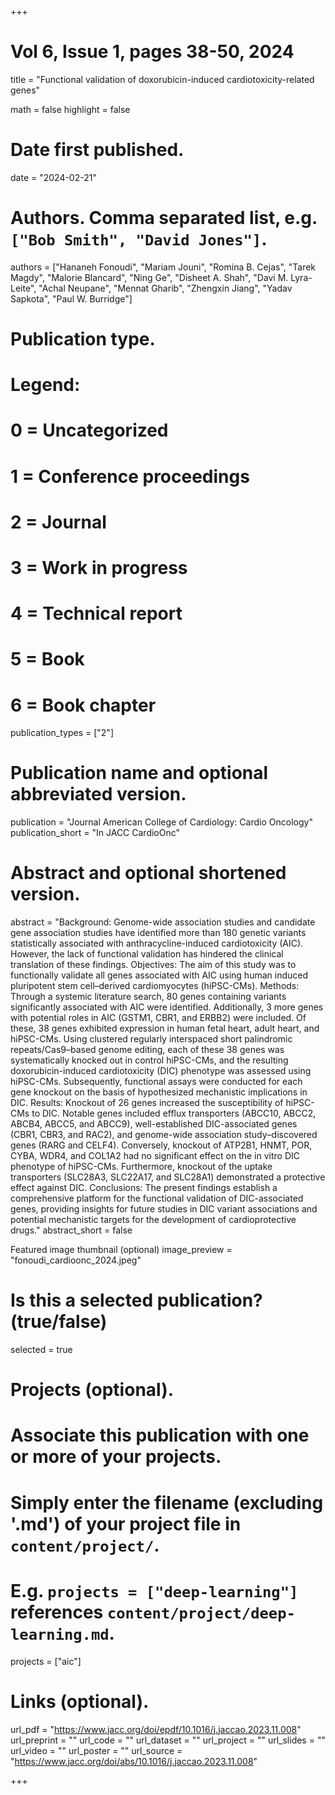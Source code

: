 +++
# Vol 6, Issue 1, pages 38-50, 2024


title = "Functional validation of doxorubicin-induced cardiotoxicity-related genes"

math = false
highlight = false

# Date first published.
date = "2024-02-21"

# Authors. Comma separated list, e.g. `["Bob Smith", "David Jones"]`.
authors = ["Hananeh Fonoudi", "Mariam Jouni", "Romina B. Cejas", "Tarek Magdy", "Malorie Blancard", "Ning Ge", "Disheet A. Shah", "Davi M. Lyra-Leite", "Achal Neupane", "Mennat Gharib", "Zhengxin Jiang", "Yadav Sapkota", "Paul W. Burridge"]

# Publication type.
# Legend:
# 0 = Uncategorized
# 1 = Conference proceedings
# 2 = Journal
# 3 = Work in progress
# 4 = Technical report
# 5 = Book
# 6 = Book chapter
publication_types = ["2"]

# Publication name and optional abbreviated version.
publication = "Journal American College of Cardiology: Cardio Oncology"
publication_short = "In JACC CardioOnc"

# Abstract and optional shortened version.
abstract = "Background:
Genome-wide association studies and candidate gene association studies have identified more than 180 genetic variants statistically associated with anthracycline-induced cardiotoxicity (AIC). However, the lack of functional validation has hindered the clinical translation of these findings.
Objectives:
The aim of this study was to functionally validate all genes associated with AIC using human induced pluripotent stem cell–derived cardiomyocytes (hiPSC-CMs).
Methods:
Through a systemic literature search, 80 genes containing variants significantly associated with AIC were identified. Additionally, 3 more genes with potential roles in AIC (GSTM1, CBR1, and ERBB2) were included. Of these, 38 genes exhibited expression in human fetal heart, adult heart, and hiPSC-CMs. Using clustered regularly interspaced short palindromic repeats/Cas9–based genome editing, each of these 38 genes was systematically knocked out in control hiPSC-CMs, and the resulting doxorubicin-induced cardiotoxicity (DIC) phenotype was assessed using hiPSC-CMs. Subsequently, functional assays were conducted for each gene knockout on the basis of hypothesized mechanistic implications in DIC.
Results:
Knockout of 26 genes increased the susceptibility of hiPSC-CMs to DIC. Notable genes included efflux transporters (ABCC10, ABCC2, ABCB4, ABCC5, and ABCC9), well-established DIC-associated genes (CBR1, CBR3, and RAC2), and genome-wide association study–discovered genes (RARG and CELF4). Conversely, knockout of ATP2B1, HNMT, POR, CYBA, WDR4, and COL1A2 had no significant effect on the in vitro DIC phenotype of hiPSC-CMs. Furthermore, knockout of the uptake transporters (SLC28A3, SLC22A17, and SLC28A1) demonstrated a protective effect against DIC.
Conclusions:
The present findings establish a comprehensive platform for the functional validation of DIC-associated genes, providing insights for future studies in DIC variant associations and potential mechanistic targets for the development of cardioprotective drugs."
abstract_short = false

Featured image thumbnail (optional)
image_preview = "fonoudi_cardioonc_2024.jpeg"

# Is this a selected publication? (true/false)
selected = true

# Projects (optional).
#   Associate this publication with one or more of your projects.
#   Simply enter the filename (excluding '.md') of your project file in `content/project/`.
#   E.g. `projects = ["deep-learning"]` references `content/project/deep-learning.md`.
projects = ["aic"]

# Links (optional).
url_pdf = "https://www.jacc.org/doi/epdf/10.1016/j.jaccao.2023.11.008"
url_preprint = ""
url_code = ""
url_dataset = ""
url_project = ""
url_slides = ""
url_video = ""
url_poster = ""
url_source = "https://www.jacc.org/doi/abs/10.1016/j.jaccao.2023.11.008"

+++
